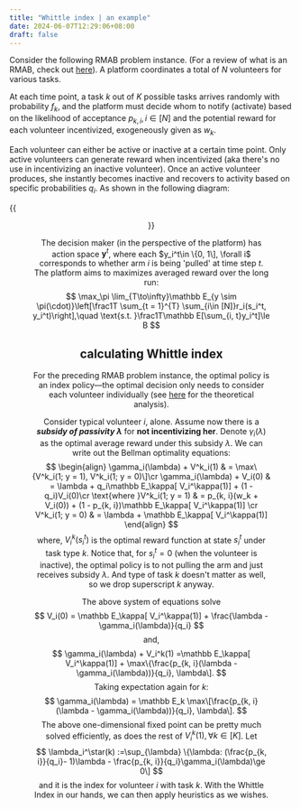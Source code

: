 ```yaml
---
title: "Whittle index | an example"
date: 2024-06-07T12:29:06+08:00
draft: false
---
```


Consider the following RMAB problem instance. (For a review of what is an RMAB, check out [here](/posts/whittle_index/)). A platform coordinates a total of $N$ volunteers for various tasks.

At each time point, a task $k$ out of $K$ possible tasks arrives randomly with probability $f_k$, and the platform must decide whom to notify (activate) based on the likelihood of acceptance $p_{k, i}, i\in [N]$ and the potential reward for each volunteer incentivized, exogeneously given as $w_k$. 

Each volunteer can either be active or inactive at a certain time point. Only active volunteers can generate reward when incentivized (aka there's no use in incentivizing an inactive volunteer). Once an active volunteer produces, she instantly becomes inactive and recovers to activity based on specific probabilities $q_i$. As shown in the following diagram:

{{<figure align="center" src="/who_do_we_blame/volunteer_transition.jpeg" caption="the state transitions of volunteers based on actions and associated probabilities. Active volunteers ($s_t = 1$), when no action is taken ($y_t = 0$) remains active. If action is taken ($y_t = 1$), they might generate a reward w.p. $p_i$ and become inactive, or stay active without generating a reward. Inactive volunteer return to activity based on specific probabilities ($q_i$).">}}

The decision maker (in the perspective of the platform) has action space $\mathbf y^t$, where each $y_i^t\in \{0, 1\], \forall i$ corresponds to whether arm $i$ is being 'pulled' at time step $t$. The platform aims to maximizes averaged reward over the long run:
$$
\max_\pi \lim_{T\to\infty}\mathbb E_{y \sim \pi(\cdot)}\left[\frac1T \sum_{t = 1}^{T} \sum_{i\in [N]}r_i(s_i^t, y_i^t)\right],\quad \text{s.t. }\frac1T\mathbb E[\sum_{i, t}y_i^t]\le B
$$

## calculating Whittle index

For the preceding RMAB problem instance, the optimal policy is an index policy––the optimal decision only needs to consider each volunteer individually (see [here](/posts/whittle_index_technical) for the theoretical analysis).

Consider typical volunteer $i$, alone. Assume now there is a ***subsidy of passivity* $\lambda$** for **not incentivizing her**. Denote $\gamma_i(\lambda)$ as the optimal average reward under this subsidy $\lambda$​. We can write out the Bellman optimality equations:
$$
\begin{align}
\gamma_i(\lambda) + V^k_i(1) & =  \max\{V^k_i(1; y = 1), V^k_i(1; y = 0)\]\cr
\gamma_i(\lambda) + V_i(0) & = \lambda + q_i\mathbb E_\kappa[ V_i^\kappa(1)] + (1 - q_i)V_i(0)\cr 
\text{where }V^k_i(1; y = 1) & = p_{k, i}(w_k + V_i(0)) + (1 - p_{k, i})\mathbb E_\kappa[ V_i^\kappa(1)]
\cr
V^k_i(1; y = 0) & = \lambda + \mathbb E_\kappa[ V_i^\kappa(1)]
\end{align}
$$
where, $V_i^k(s_i^t)$ is the optimal reward function at state $s_i^t$ under task type $k$. Notice that, for $s_i^t = 0$ (when the volunteer is inactive), the optimal policy is to not pulling the arm and just receives subsidy $\lambda$. And type of task $k$ doesn't matter as well, so we drop superscript $k$ anyway.

The above system of equations solve
$$
V_i(0) = \mathbb E_\kappa[ V_i^\kappa(1)] + \frac{\lambda - \gamma_i(\lambda)}{q_i}
$$
and,
$$
\gamma_i(\lambda) + V_i^k(1) =\mathbb E_\kappa[ V_i^\kappa(1)] + \max\{\frac{p_{k, i}(\lambda - \gamma_i(\lambda))}{q_i}, \lambda\].
$$
Taking expectation again for $k$:
$$
\gamma_i(\lambda) = \mathbb E_k \max\[\frac{p_{k, i}(\lambda - \gamma_i(\lambda))}{q_i}, \lambda\].
$$
The above one-dimensional fixed point can be pretty much solved efficiently, as does the rest of $V_i^k(1), \forall k\in [K]$. Let
$$
\lambda_i^\star(k) :=\sup_{\lambda} \{\lambda: (\frac{p_{k, i}}{q_i}- 1)\lambda - \frac{p_{k, i}}{q_i}\gamma_i(\lambda)\ge 0\]
$$
and it is the index for volunteer $i$ with task $k$. With the Whittle Index in our hands, we can then apply heuristics as we wishes.
